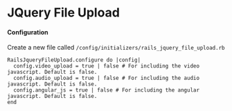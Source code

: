 JQuery File Upload
=================

#### Configuration

Create a new file called `/config/initializers/rails_jquery_file_upload.rb`

    RailsJqueryFileUpload.configure do |config|
      config.video_upload = true | false # For including the video javascript. Default is false.
      config.audio_upload = true | false # For including the audio javascript. Default is false.
      config.angular_js = true | false # For including the angular javascript. Default is false.
    end